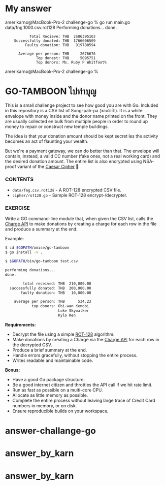# My answer

amerikarno@MacBook-Pro-2 challenge-go % go run main.go data/fng.1000.csv.rot128
Performing donations...
done.

               Total Recieve: THB  2686395103
        Successfully donated: THB  1766606509
             Faulty donation: THB   919788594

          Average per person: THB     2676676
                  Top donest: THB     5095751
                  Top donors: Ms. Ruby P Whitfoot%                                                                                                  
amerikarno@MacBook-Pro-2 challenge-go % 

# GO-TAMBOON ไปทำบุญ

This is a small challenge project to see how good you are with Go. Included in this
repository is a CSV list of Song-pah-pa (ซองผ้าป่า). It is a white envelope with money
inside and the donor name printed on the front. They are usually collected en bulk from
multiple people in order to round up money to repair or construct new temple buildings.

The idea is that your donation amount should be kept secret les the activity becomes an
act of flaunting your wealth.

But we're a payment gateway, we can do better than that. The envelope will contain,
instead, a valid CC number (fake ones, not a real working card) and the desired donation
amount. The entire list is also encrypted using NSA-proof variant of the
[Caesar Cipher][1] :troll:

### CONTENTS

* `data/fng.csv.rot128` - A ROT-128 encrypted CSV file.
* `cipher/rot128.go` - Sample ROT-128 encrypt-/decrypter.

### EXERCISE

Write a GO command-line module that, when given the CSV list, calls the [Charge API][0] to
make donations by creating a charge for each row in the file and produce a summary at the
end.

Example:

```sh
$ cd $GOPATH/omise/go-tamboon
$ go install -v .

$ $GOPATH/bin/go-tamboon test.csv

performing donations...
done.

        total received: THB  210,000.00
  successfully donated: THB  200,000.00
       faulty donation: THB   10,000.00

    average per person: THB      534.23
            top donors: Obi-wan Kenobi
                        Luke Skywalker
                        Kylo Ren
```

**Requirements:**

* Decrypt the file using a simple [ROT-128][2] algorithm.
* Make donations by creating a Charge via the [Charge API][0] for each row in the
  decrypted CSV.
* Produce a brief summary at the end.
* Handle errors gracefully, without stopping the entire process.
* Writes readable and maintainable code.

**Bonus:**

* Have a good Go package structure.
* Be a good internet citizen and throttles the API call if we hit rate limit.
* Run as fast as possible on a multi-core CPU.
* Allocate as little memory as possible.
* Complete the entire process without leaving large trace of Credit Card numbers
  in memory, or on disk.
* Ensure reproducible builds on your workspace.

 [0]: https://www.omise.co/charges-api
 [1]: https://en.wikipedia.org/wiki/Caesar_cipher
 [2]: https://play.golang.org/p/dCWYyWPHwj4
# answer-challange-go
# answer_by_karn
# answer_by_karn
